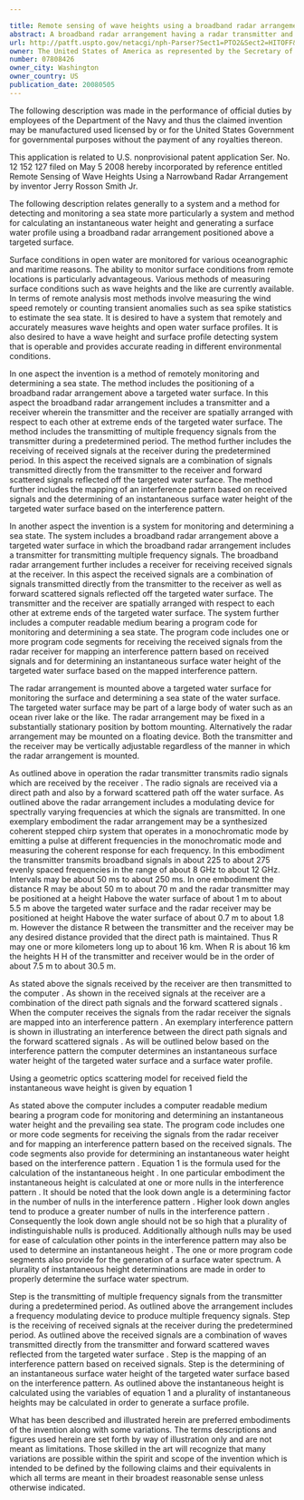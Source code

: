 ```yaml
---

title: Remote sensing of wave heights using a broadband radar arrangement
abstract: A broadband radar arrangement having a radar transmitter and a radar receiver mounted above a targeted water surface to monitor and determine a sea state of the targeted water surface. Spectrally spaced signals are transmitted by the transmitter and received by the receiver, via a direct path and via a forward scattered path off the targeted water surface. An interference pattern of interfering direct path signals and forward scattered signals is used to determine an instantaneous height of the water surface and also to determine the sea state of the targeted water surface.
url: http://patft.uspto.gov/netacgi/nph-Parser?Sect1=PTO2&Sect2=HITOFF&p=1&u=%2Fnetahtml%2FPTO%2Fsearch-adv.htm&r=1&f=G&l=50&d=PALL&S1=07808426&OS=07808426&RS=07808426
owner: The United States of America as represented by the Secretary of the Navy
number: 07808426
owner_city: Washington
owner_country: US
publication_date: 20080505
---
```

The following description was made in the performance of official duties by employees of the Department of the Navy and thus the claimed invention may be manufactured used licensed by or for the United States Government for governmental purposes without the payment of any royalties thereon.

This application is related to U.S. nonprovisional patent application Ser. No. 12 152 127 filed on May 5 2008 hereby incorporated by reference entitled Remote Sensing of Wave Heights Using a Narrowband Radar Arrangement by inventor Jerry Rosson Smith Jr.

The following description relates generally to a system and a method for detecting and monitoring a sea state more particularly a system and method for calculating an instantaneous water height and generating a surface water profile using a broadband radar arrangement positioned above a targeted surface.

Surface conditions in open water are monitored for various oceanographic and maritime reasons. The ability to monitor surface conditions from remote locations is particularly advantageous. Various methods of measuring surface conditions such as wave heights and the like are currently available. In terms of remote analysis most methods involve measuring the wind speed remotely or counting transient anomalies such as sea spike statistics to estimate the sea state. It is desired to have a system that remotely and accurately measures wave heights and open water surface profiles. It is also desired to have a wave height and surface profile detecting system that is operable and provides accurate reading in different environmental conditions.

In one aspect the invention is a method of remotely monitoring and determining a sea state. The method includes the positioning of a broadband radar arrangement above a targeted water surface. In this aspect the broadband radar arrangement includes a transmitter and a receiver wherein the transmitter and the receiver are spatially arranged with respect to each other at extreme ends of the targeted water surface. The method includes the transmitting of multiple frequency signals from the transmitter during a predetermined period. The method further includes the receiving of received signals at the receiver during the predetermined period. In this aspect the received signals are a combination of signals transmitted directly from the transmitter to the receiver and forward scattered signals reflected off the targeted water surface. The method further includes the mapping of an interference pattern based on received signals and the determining of an instantaneous surface water height of the targeted water surface based on the interference pattern.

In another aspect the invention is a system for monitoring and determining a sea state. The system includes a broadband radar arrangement above a targeted water surface in which the broadband radar arrangement includes a transmitter for transmitting multiple frequency signals. The broadband radar arrangement further includes a receiver for receiving received signals at the receiver. In this aspect the received signals are a combination of signals transmitted directly from the transmitter to the receiver as well as forward scattered signals reflected off the targeted water surface. The transmitter and the receiver are spatially arranged with respect to each other at extreme ends of the targeted water surface. The system further includes a computer readable medium bearing a program code for monitoring and determining a sea state. The program code includes one or more program code segments for receiving the received signals from the radar receiver for mapping an interference pattern based on received signals and for determining an instantaneous surface water height of the targeted water surface based on the mapped interference pattern.

The radar arrangement is mounted above a targeted water surface for monitoring the surface and determining a sea state of the water surface. The targeted water surface may be part of a large body of water such as an ocean river lake or the like. The radar arrangement may be fixed in a substantially stationary position by bottom mounting. Alternatively the radar arrangement may be mounted on a floating device. Both the transmitter and the receiver may be vertically adjustable regardless of the manner in which the radar arrangement is mounted.

As outlined above in operation the radar transmitter transmits radio signals which are received by the receiver . The radio signals are received via a direct path and also by a forward scattered path off the water surface. As outlined above the radar arrangement includes a modulating device for spectrally varying frequencies at which the signals are transmitted. In one exemplary embodiment the radar arrangement may be a synthesized coherent stepped chirp system that operates in a monochromatic mode by emitting a pulse at different frequencies in the monochromatic mode and measuring the coherent response for each frequency. In this embodiment the transmitter transmits broadband signals in about 225 to about 275 evenly spaced frequencies in the range of about 8 GHz to about 12 GHz. Intervals may be about 50 ms to about 250 ms. In one embodiment the distance R may be about 50 m to about 70 m and the radar transmitter may be positioned at a height Habove the water surface of about 1 m to about 5.5 m above the targeted water surface and the radar receiver may be positioned at height Habove the water surface of about 0.7 m to about 1.8 m. However the distance R between the transmitter and the receiver may be any desired distance provided that the direct path is maintained. Thus R may one or more kilometers long up to about 16 km. When R is about 16 km the heights H H of the transmitter and receiver would be in the order of about 7.5 m to about 30.5 m.

As stated above the signals received by the receiver are then transmitted to the computer . As shown in the received signals at the receiver are a combination of the direct path signals and the forward scattered signals . When the computer receives the signals from the radar receiver the signals are mapped into an interference pattern . An exemplary interference pattern is shown in illustrating an interference between the direct path signals and the forward scattered signals . As will be outlined below based on the interference pattern the computer determines an instantaneous surface water height of the targeted water surface and a surface water profile.

Using a geometric optics scattering model for received field the instantaneous wave height is given by equation 1 

As stated above the computer includes a computer readable medium bearing a program code for monitoring and determining an instantaneous water height and the prevailing sea state. The program code includes one or more code segments for receiving the signals from the radar receiver and for mapping an interference pattern based on the received signals. The code segments also provide for determining an instantaneous water height based on the interference pattern . Equation 1 is the formula used for the calculation of the instantaneous height . In one particular embodiment the instantaneous height is calculated at one or more nulls in the interference pattern . It should be noted that the look down angle is a determining factor in the number of nulls in the interference pattern . Higher look down angles tend to produce a greater number of nulls in the interference pattern . Consequently the look down angle should not be so high that a plurality of indistinguishable nulls is produced. Additionally although nulls may be used for ease of calculation other points in the interference pattern may also be used to determine an instantaneous height . The one or more program code segments also provide for the generation of a surface water spectrum. A plurality of instantaneous height determinations are made in order to properly determine the surface water spectrum.

Step is the transmitting of multiple frequency signals from the transmitter during a predetermined period. As outlined above the arrangement includes a frequency modulating device to produce multiple frequency signals. Step is the receiving of received signals at the receiver during the predetermined period. As outlined above the received signals are a combination of waves transmitted directly from the transmitter and forward scattered waves reflected from the targeted water surface . Step is the mapping of an interference pattern based on received signals. Step is the determining of an instantaneous surface water height of the targeted water surface based on the interference pattern. As outlined above the instantaneous height is calculated using the variables of equation 1 and a plurality of instantaneous heights may be calculated in order to generate a surface profile.

What has been described and illustrated herein are preferred embodiments of the invention along with some variations. The terms descriptions and figures used herein are set forth by way of illustration only and are not meant as limitations. Those skilled in the art will recognize that many variations are possible within the spirit and scope of the invention which is intended to be defined by the following claims and their equivalents in which all terms are meant in their broadest reasonable sense unless otherwise indicated.

